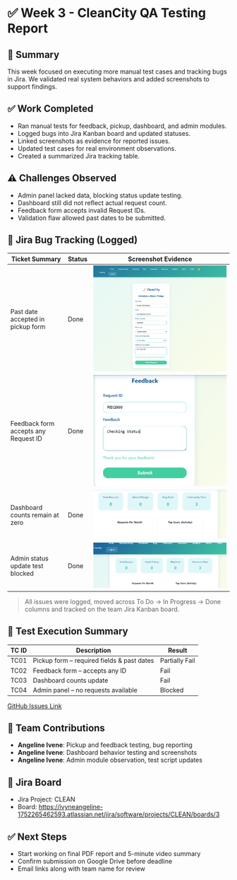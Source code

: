 # ✅ Week 3 - CleanCity QA Testing Report

## 📌 Summary
This week focused on executing more manual test cases and tracking bugs in Jira. We validated real system behaviors and added screenshots to support findings.

## ✅ Work Completed
- Ran manual tests for feedback, pickup, dashboard, and admin modules.
- Logged bugs into Jira Kanban board and updated statuses.
- Linked screenshots as evidence for reported issues.
- Updated test cases for real environment observations.
- Created a summarized Jira tracking table.

## ⚠️ Challenges Observed
- Admin panel lacked data, blocking status update testing.
- Dashboard still did not reflect actual request count.
- Feedback form accepts invalid Request IDs.
- Validation flaw allowed past dates to be submitted.

## 📸 Jira Bug Tracking (Logged)

| Ticket Summary                          | Status   | Screenshot Evidence |
|----------------------------------------|----------|----------------------|
| Past date accepted in pickup form      | Done     | ![Past Date](image-1.png)   |
| Feedback form accepts any Request ID   | Done     | ![Feedback](image-2.png)    |
| Dashboard counts remain at zero        | Done     | ![Dashboard](image-3.png)    |
| Admin status update test blocked       | Done     | ![Admin Status](image-4.png)     |

> All issues were logged, moved across To Do → In Progress → Done columns and tracked on the team Jira Kanban board.

## 🧪 Test Execution Summary

| TC ID | Description                                  | Result        |
|-------|----------------------------------------------|---------------|
| TC01  | Pickup form – required fields & past dates   | Partially Fail |
| TC02  | Feedback form – accepts any ID               | Fail          |
| TC03  | Dashboard counts update                      | Fail          |
| TC04  | Admin panel – no requests available          | Blocked       |

[GitHub Issues Link](https://github.com/IvyneAngeline/CleanCity/issues)

## 👥 Team Contributions
- **Angeline Ivene**: Pickup and feedback testing, bug reporting
- **Angeline Ivene**: Dashboard behavior testing and screenshots
- **Angeline Ivene**: Admin module observation, test script updates

## 🔗 Jira Board
- Jira Project: CLEAN
- Board: https://ivyneangeline-1752265462593.atlassian.net/jira/software/projects/CLEAN/boards/3

## ✅ Next Steps
- Start working on final PDF report and 5-minute video summary
- Confirm submission on Google Drive before deadline
- Email links along with team name for review

